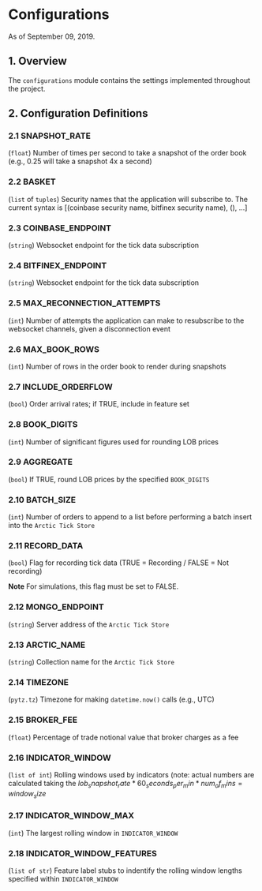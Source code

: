 # Configurations
As of September 09, 2019.

## 1. Overview
The `configurations` module contains the settings implemented throughout the project.

## 2. Configuration Definitions
### 2.1 SNAPSHOT_RATE
(`float`) Number of times per second to take a snapshot of the order book
 (e.g., 0.25 will take a snapshot 4x a second)

### 2.2 BASKET
(`list` of `tuples`) Security names that the application will subscribe to.
The current syntax is [(coinbase security name, bitfinex security name), (), ...]

### 2.3 COINBASE_ENDPOINT
(`string`) Websocket endpoint for the tick data subscription

### 2.4 BITFINEX_ENDPOINT
(`string`) Websocket endpoint for the tick data subscription

### 2.5 MAX_RECONNECTION_ATTEMPTS
(`int`) Number of attempts the application can make to resubscribe to 
 the websocket channels, given a disconnection event

### 2.6 MAX_BOOK_ROWS 
(`int`) Number of rows in the order book to render during snapshots

### 2.7 INCLUDE_ORDERFLOW
(`bool`) Order arrival rates; if TRUE, include in feature set

### 2.8 BOOK_DIGITS
(`int`) Number of significant figures used for rounding LOB prices

### 2.9 AGGREGATE
(`bool`) If TRUE, round LOB prices by the specified `BOOK_DIGITS`

### 2.10 BATCH_SIZE 
(`int`) Number of orders to append to a list before performing a batch insert
into the `Arctic Tick Store`

### 2.11 RECORD_DATA 
(`bool`) Flag for recording tick data (TRUE = Recording / FALSE = Not recording)

**Note** For simulations, this flag must be set to FALSE.

### 2.12 MONGO_ENDPOINT 
(`string`) Server address of the `Arctic Tick Store`

### 2.13 ARCTIC_NAME 
(`string`) Collection name for the `Arctic Tick Store`

### 2.14 TIMEZONE
(`pytz.tz`) Timezone for making `datetime.now()` calls (e.g., UTC)

### 2.15 BROKER_FEE
(`float`) Percentage of trade notional value that broker charges
as a fee

### 2.16 INDICATOR_WINDOW
(`list of int`) Rolling windows used by indicators (note: actual numbers
are calculated taking the $lob_snapshot_rate * 60_seconds_per_min *
num_of_mins = window_size$

### 2.17 INDICATOR_WINDOW_MAX
(`int`) The largest rolling window in `INDICATOR_WINDOW`

### 2.18 INDICATOR_WINDOW_FEATURES
(`list of str`) Feature label stubs to indentify the rolling window
lengths specified within `INDICATOR_WINDOW`
